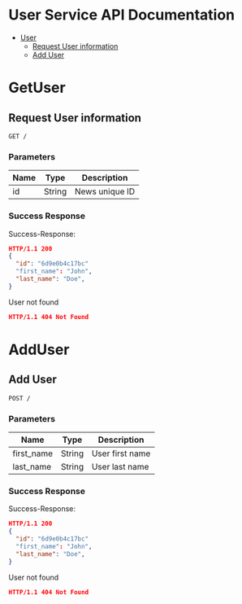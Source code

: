 # User Service API Documentation

- [User](#user)
	- [Request User information](#Request-User-information)
	- [Add User](#Add-User)

# GetUser

## Request User information

	GET /

### Parameters

| Name | Type | Description |
|------|------|-------------|
| id | String | News unique ID |

### Success Response

Success-Response:

```json
HTTP/1.1 200
{
  "id": "6d9e0b4c17bc"
  "first_name": "John",
  "last_name": "Doe",
}
```

User not found

```json
HTTP/1.1 404 Not Found
```

# AddUser

## Add User

	POST /

### Parameters

| Name | Type | Description |
|------|------|-------------|
| first_name | String | User first name |
| last_name | String | User last name |

### Success Response

Success-Response:

```json
HTTP/1.1 200
{
  "id": "6d9e0b4c17bc"
  "first_name": "John",
  "last_name": "Doe",
}
```

User not found

```json
HTTP/1.1 404 Not Found
```

